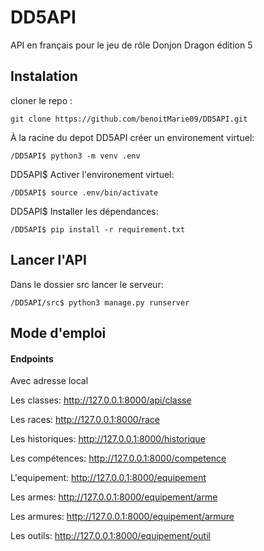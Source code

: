 # DD5API

API en français pour le jeu de rôle Donjon Dragon édition 5

## Instalation

cloner le repo :

```console
git clone https://github.com/benoitMarie09/DD5API.git
```

À la racine du depot DD5API créer un environement virtuel:

```console
/DD5API$ python3 -m venv .env
```

DD5API$ Activer l'environement virtuel:

```console
/DD5API$ source .env/bin/activate
```

DD5API$ Installer les dépendances:

```console
/DD5API$ pip install -r requirement.txt
```

## Lancer l'API

Dans le dossier src lancer le serveur:

```console
/DD5API/src$ python3 manage.py runserver
```

## Mode d'emploi

#### Endpoints

Avec adresse local

Les classes:
http://127.0.0.1:8000/api/classe

Les races:
http://127.0.0.1:8000/race

Les historiques:
http://127.0.0.1:8000/historique

Les compétences:
http://127.0.0.1:8000/competence

L'equipement:
http://127.0.0.1:8000/equipement

Les armes:
http://127.0.0.1:8000/equipement/arme

Les armures:
http://127.0.0.1:8000/equipement/armure

Les outils:
http://127.0.0.1:8000/equipement/outil
